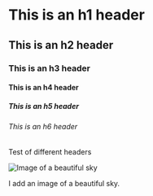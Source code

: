 # This is an h1 header
## This is an h2 header
### This is an h3 header
#### This is an h4 header
##### This is an h5 header
###### This is an h6 header

Test of different headers

![Image of a beautiful sky](https://static.vecteezy.com/system/resources/thumbnails/046/605/943/small_2x/sky-with-a-beautiful-sunset-a-blue-and-orange-sky-with-soft-clouds-a-sky-background-photo.jpg)

I add an image of a beautiful sky.
